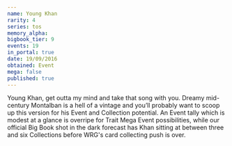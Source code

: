 ```yaml
---
name: Young Khan
rarity: 4
series: tos
memory_alpha:
bigbook_tier: 9
events: 19
in_portal: true
date: 19/09/2016
obtained: Event
mega: false
published: true
---
```


Young Khan, get outta my mind and take that song with you. Dreamy mid-century Montalban is a hell of a vintage and you’ll probably want to scoop up this version for his Event and Collection potential. An Event tally which is modest at a glance is overripe for Trait Mega Event possibilities, while our official Big Book shot in the dark forecast has Khan sitting at between three and six Collections before WRG's card collecting push is over.
